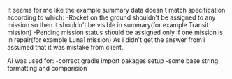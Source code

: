It seems for me like the example summary data doesn't match specification according to which: 
-Rocket on the ground shouldn't be assigned to any mission so then it shouldn't be visible in  summary(for example Transit mission)
-Pending mission status should be assigned only if one mission is in repair(for example Luna1 mission)
As i didn't get the answer from i assumed that it was mistake from client. 

AI was used for:
-correct gradle import pakages setup
-some base string formatting and comparision
